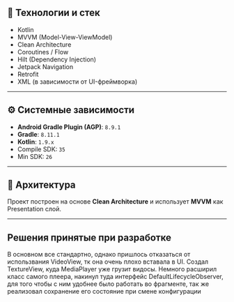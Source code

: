 ## 🔧 Технологии и стек

- Kotlin
- MVVM (Model-View-ViewModel)
- Clean Architecture
- Coroutines / Flow
- Hilt (Dependency Injection)
- Jetpack Navigation
- Retrofit
- XML (в зависимости от UI-фреймворка)

---

## ⚙️ Системные зависимости

- **Android Gradle Plugin (AGP)**: `8.9.1`
- **Gradle**: `8.11.1`
- **Kotlin**: `1.9.x`
- Compile SDK: `35`
- Min SDK: `26`

---

## 🧱 Архитектура

Проект построен на основе **Clean Architecture** и использует **MVVM** как Presentation слой. 

---

## Решения принятые при разработке

В основном все стандартно, однако пришлось отказаться от использвания VideoView, тк она очень плохо вставала в UI. Создал TextureView, куда MediaPlayer уже грузит видосы.
Немного расширил класс самого плеера, накинул туда интерфейс DefaultLifecycleObserver, для того чтобы с ним удобнее было работать во фрагменте, так же реализовал сохранение его состояние при смене конфигурации
